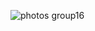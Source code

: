 
![photos group16](https://user-images.githubusercontent.com/115948926/215501081-8d36c68d-161f-40b5-814b-ad6fbce2c975.jpg)
